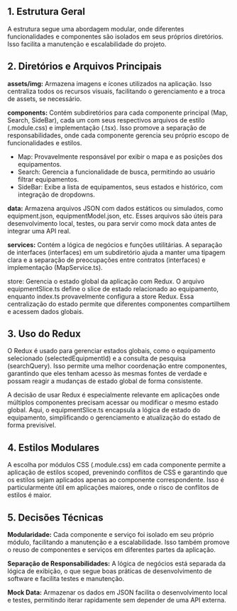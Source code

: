 ## 1. Estrutura Geral
A estrutura segue uma abordagem modular, onde diferentes funcionalidades e componentes são isolados em seus próprios diretórios. Isso facilita a manutenção e escalabilidade do projeto.

## 2. Diretórios e Arquivos Principais
**assets/img:** Armazena imagens e ícones utilizados na aplicação. Isso centraliza todos os recursos visuais, facilitando o gerenciamento e a troca de assets, se necessário.

**components:** Contém subdiretórios para cada componente principal (Map, Search, SideBar), cada um com seus respectivos arquivos de estilo (.module.css) e implementação (.tsx). Isso promove a separação de responsabilidades, onde cada componente gerencia seu próprio escopo de funcionalidades e estilos.

- Map: Provavelmente responsável por exibir o mapa e as posições dos equipamentos.
- Search: Gerencia a funcionalidade de busca, permitindo ao usuário filtrar equipamentos.
- SideBar: Exibe a lista de equipamentos, seus estados e histórico, com integração de dropdowns.

**data:** Armazena arquivos JSON com dados estáticos ou simulados, como equipment.json, equipmentModel.json, etc. Esses arquivos são úteis para desenvolvimento local, testes, ou para servir como mock data antes de integrar uma API real.

**services:** Contém a lógica de negócios e funções utilitárias. A separação de interfaces (interfaces) em um subdiretório ajuda a manter uma tipagem clara e a separação de preocupações entre contratos (interfaces) e implementação (MapService.ts).

store: Gerencia o estado global da aplicação com Redux. O arquivo equipmentSlice.ts define o slice de estado relacionado ao equipamento, enquanto index.ts provavelmente configura a store Redux. Essa centralização do estado permite que diferentes componentes compartilhem e acessem dados globais.

## 3. Uso do Redux
O Redux é usado para gerenciar estados globais, como o equipamento selecionado (selectedEquipmentId) e a consulta de pesquisa (searchQuery). Isso permite uma melhor coordenação entre componentes, garantindo que eles tenham acesso às mesmas fontes de verdade e possam reagir a mudanças de estado global de forma consistente.

A decisão de usar Redux é especialmente relevante em aplicações onde múltiplos componentes precisam acessar ou modificar o mesmo estado global. Aqui, o equipmentSlice.ts encapsula a lógica de estado do equipamento, simplificando o gerenciamento e atualização do estado de forma previsível.

## 4. Estilos Modulares
A escolha por módulos CSS (.module.css) em cada componente permite a aplicação de estilos scoped, prevenindo conflitos de CSS e garantindo que os estilos sejam aplicados apenas ao componente correspondente. Isso é particularmente útil em aplicações maiores, onde o risco de conflitos de estilos é maior.
## 5. Decisões Técnicas
**Modularidade:** Cada componente e serviço foi isolado em seu próprio módulo, facilitando a manutenção e a escalabilidade. Isso também promove o reuso de componentes e serviços em diferentes partes da aplicação.

**Separação de Responsabilidades:** A lógica de negócios está separada da lógica de exibição, o que segue boas práticas de desenvolvimento de software e facilita testes e manutenção.

**Mock Data:** Armazenar os dados em JSON facilita o desenvolvimento local e testes, permitindo iterar rapidamente sem depender de uma API externa.